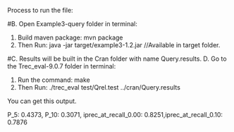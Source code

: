 Process to run the file:


#B. Open Example3-query folder in terminal:
  1. Build maven package: mvn package
  2. Then Run: java -jar target/example3-1.2.jar //Available in target folder.

#C. Results will be built in the Cran​ folder with name Query.results. D. Go to the ​Trec_eval-9.0.7​ folder in terminal:
  1. Run the command: make
  2. Then Run: ./trec_eval test/Qrel.test ../cran/Query.results

You can get this output.

P_5​: 0.4373, ​P_10​: 0.3071, ​iprec_at_recall_0.00​: 0.8251,​ iprec_at_recall_0.10​: 0.7876
